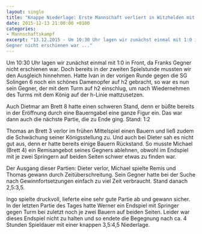 ```yaml
---
layout: single
title: "Knappe Niederlage: Erste Mannschaft verliert in Witzhelden mit 3,5:4,5"
date: 2015-12-13 21:00:00 +0100
categories: 
- Mannschaftskampf
excerpt: "13.12.2015 - Um 10:30 Uhr lagen wir zunächst einmal mit 1:0 in Front, da Franks
Gegner nicht erschienen war ..."
---
```


Um 10:30 Uhr lagen wir zunächst einmal mit 1:0 in Front, da Franks
Gegner nicht erschienen war. Doch bereits in der zweiten Spielstunde
mussten wir den Ausgleich hinnehmen. Hatte Ivan in der vorigen Runde
gegen die SG Solingen 6 noch ein schönes Damenopfer auf h2 gebracht,
so war es nun sein Gegner, der mit dem Turm auf h2 einschlug, um nach
Wiedernehmen des Turms mit dem König auf der h-Linie mattzusetzen.

Auch Dietmar am Brett 8 hatte einen schweren Stand, denn er büßte
bereits in der Eröffnung durch eine Bauerngabel eine ganze Figur
ein. Das war dann auch die nächste Partie, die zu Ende ging. Stand:
1:2

Thomas an Brett 3 verlor im frühen Mittelspiel einen Bauern und ließ
zudem die Schwächung seiner Königsstellung zu. Und auch bei Dieter sah
es nicht gut aus, denn er hatte bereits einige Bauern Rückstand. So
musste Michael (Brett 4) ein Remisangebot seines Gegners ablehnen,
obwohl im Endspiel mit je zwei Springern auf beiden Seiten schwer
etwas zu finden war.
 
Der Ausgang dieser Partien: Dieter verlor, Michael spielte Remis und
Thomas gewann durch Zeitüberschreitung. Sein Gegner hatte bei der
Suche nach Gewinnfortsetzungen einfach zu viel Zeit verbraucht. Stand
danach 2,5:3,5.

Ingo spielte druckvoll, lieferte eine sehr gute Partie ab und gewann
sicher. In der letzten Partie des Tages hatte Werner ein Endspiel mit
Springer gegen Turm bei zuletzt noch je zwei Bauern auf beiden
Seiten. Leider war dieses Endspiel nicht zu halten und so endete die
Begegnung nach ca. 4 Stunden Spieldauer mit einer knappen 3,5:4,5
Niederlage.
